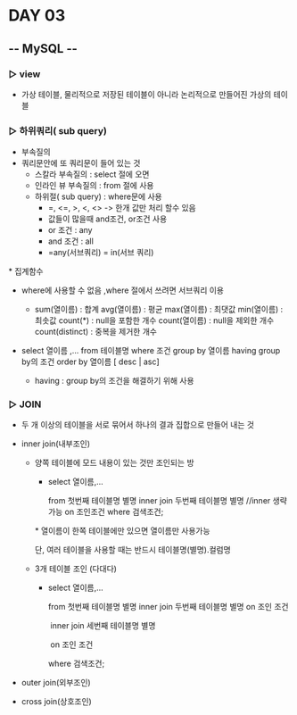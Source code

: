 # DAY 03

## -- MySQL --

### ▷ view 

- 가상 테이블, 물리적으로 저장된 테이블이 아니라 논리적으로 만들어진 가상의 테이블



### ▷ 하위쿼리( sub query)

- 부속질의 
- 쿼리문안에 또 쿼리문이 들어 있는 것
  - 스칼라 부속질의 : select 절에 오면
  - 인라인 뷰 부속질의 : from 절에 사용
  - 하위절( sub query) : where문에 사용
    - =, <=, >, <, <> -> 한개 값만 처리 할수 있음
    - 값들이 많을때 and조건, or조건 사용
    - or 조건 : any 
    - and 조건 : all
    - =any(서브쿼리) = in(서브 쿼리)



\* 집계함수 

  - where에 사용할 수 없음 ,where 절에서 쓰려면 서브쿼리 이용
    - sum(열이름) : 합계
      avg(열이름) : 평균
      max(열이름) : 최댓값
      min(열이름) : 최솟값
      count(*) : null을 포함한 개수
      count(열이름) : null을 제외한 개수
      count(distinct) : 중복을 제거한 개수

- select 열이름 ,...
  from 테이블명
  where 조건
  group by 열이름
  having group by의 조건
  order by 열이름 [ desc | asc]
  - having : group by의 조건을 해결하기 위해 사용



### ▷ JOIN

- 두 개 이상의 테이블을 서로 묶어서 하나의 결과 집합으로 만들어 내는 것

- inner join(내부조인)

  - 양쪽 테이블에 모드 내용이 있는 것만 조인되는 방

    - select 열이름,...

      from 첫번째 테이블명 별명
      		inner join 두번째 테이블명 별명  //inner 생략가능
              on 조인조건 
       where 검색조건;

    \* 열이름이 한쪽 테이블에만 있으면 열이름만 사용가능

    단,  여러 테이블을 사용할 때는 반드시 테이블명(별명).컬럼명

  - 3개 테이블 조인 (다대다)

    - select 열이름,...

      from 첫번째 테이블명 별명
      		inner join 두번째 테이블명 별명 
                  on 조인 조건 

      ​        inner join 세번째 테이블명 별명

      ​			on 조인 조건

       where 검색조건;

- outer join(외부조인)
- cross join(상호조인)